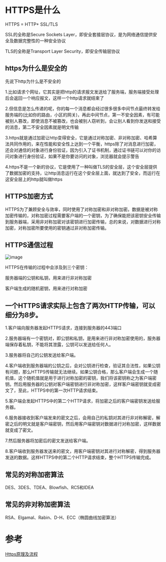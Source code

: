 # HTTPS是什么
HTTPS = HTTP+ SSL/TLS

SSL的全称是Secure Sockets Layer，即安全套接层协议，是为网络通信提供安全及数据完整性的一种安全协议

TLS的全称是Transport Layer Security，即安全传输层协议

## https为什么是安全的
先说下http为什么是不安全的

1.比如请求个网址，它其实是把http的请求报文发送给了服务端，服务端接受处理后会返回一个响应报文，这样一个http请求就结束了

2.但信息是怎么传递的呢，你的每一个消息都会经过很多很多中间节点最终转发给服务端的(比如你的路由，小区的网关)，再此中间节点，第一不安全因素，有可能被别人篡改，即使消息不被篡改，也会被别人窃听到，会让别人看到你发送和接受的消息，第二不安全因素就是明文传输

3.https就是通过加密让http变得安全，它是通过对称加密、非对称加密、哈希算法共同作用的，来在性能和安全性上达到一个平衡，https除了对消息进行加密，还会对通信的对象进行身份验证，因为引入了证书机制，通过证书链可以对你的访问对象进行身份验证，如果不是你要访问的对象，浏览器就会提示警告

4.https不是一个新的协议，它是使用了一种叫做TLS的安全层，这个安全层提供了数据加密的支持，让http消息运行在这个安全层上面，就达到了安全，而运行在这安全层上的http就叫做https


## HTTPS加密方式
HTTPS为了兼顾安全与效率，同时使用了对称加密和非对称加密。数据是被对称加密传输的，对称加密过程需要客户端的一个密钥，为了确保能把该密钥安全传输到服务器端，采用非对称加密对该密钥进行加密传输，总的来说，对数据进行对称加密，对称加密所要使用的密钥通过非对称加密传输。

## HTTPS通信过程
![image](https://upload-images.jianshu.io/upload_images/627325-dc83fef6ac2e6c88.png?imageMogr2/auto-orient/strip%7CimageView2/2/w/648/format/webp "")

HTTPS在传输的过程中会涉及到三个密钥：

服务器端的公钥和私钥，用来进行非对称加密

客户端生成的随机密钥，用来进行对称加密

## 一个HTTPS请求实际上包含了两次HTTP传输，可以细分为8步。

1.客户端向服务器发起HTTPS请求，连接到服务器的443端口

2.服务器端有一个密钥对，即公钥和私钥，是用来进行非对称加密使用的，服务器端保存着私钥，不能将其泄露，公钥可以发送给任何人。

3.服务器将自己的公钥发送给客户端。

4.客户端收到服务器端的公钥之后，会对公钥进行检查，验证其合法性，如果公钥有问题，那么HTTPS传输就无法继续。如果公钥合格，那么客户端会生成一个随机值，这个随机值就是用于进行对称加密的密钥，我们将该密钥称之为客户端密钥。然后用服务器的公钥对客户端密钥进行非对称加密，这样客户端密钥就变成密文了，至此，HTTPS中的第一次HTTP请求结束。

5.客户端会发起HTTPS中的第二个HTTP请求，将加密之后的客户端密钥发送给服务器。

6.服务器接收到客户端发来的密文之后，会用自己的私钥对其进行非对称解密，解密之后的明文就是客户端密钥，然后用客户端密钥对数据进行对称加密，这样数据就变成了密文。

7.然后服务器将加密后的密文发送给客户端。

8.客户端收到服务器发送来的密文，用客户端密钥对其进行对称解密，得到服务器发送的数据。这样HTTPS中的第二个HTTP请求结束，整个HTTPS传输完成。

## 常见的对称加密算法
DES、3DES、TDEA、Blowfish、RC5和IDEA

## 常见的非对称加密算法
RSA、Elgamal、Rabin、D-H、ECC（椭圆曲线加密算法）

# 参考
[Https原理及流程](https://www.jianshu.com/p/14cd2c9d2cd2)